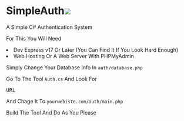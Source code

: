 # SimpleAuth<a href="https://inception.menu/Discord/"><img src="https://discordapp.com/api/guilds/407992826740211715/embed.png?style=shield"></a>
A Simple C# Authentication System

For This You Will Need 
<li>Dev Express v17 Or Later (You Can Find It If You Look Hard Enough)</li>
<li>Web Hosting Or A Web Server With PHPMyAdmin</li>

Simply Change Your Database Info In <code>auth/database.php</code> 

Go To The Tool <code>Auth.cs</code> And Look For <pre>URL</pre> And Chage It To <code>yourwebiste.com/auth/main.php</code> 

Build The Tool And Do As You Please

